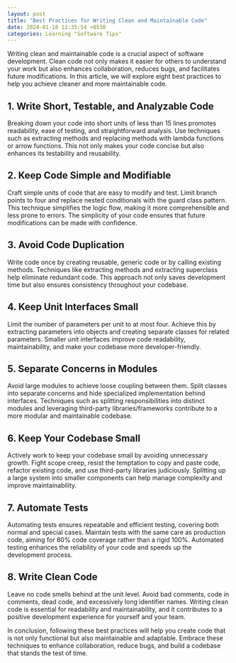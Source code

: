```yaml
---
layout: post
title: "Best Practices for Writing Clean and Maintainable Code"
date: 2024-01-18 12:35:54 +0530
categories: Learning "Software Tips"
---
```


Writing clean and maintainable code is a crucial aspect of software development. Clean code not only makes it easier for others to understand your work but also enhances collaboration, reduces bugs, and facilitates future modifications. In this article, we will explore eight best practices to help you achieve cleaner and more maintainable code.

## 1. Write Short, Testable, and Analyzable Code

Breaking down your code into short units of less than 15 lines promotes readability, ease of testing, and straightforward analysis. Use techniques such as extracting methods and replacing methods with lambda functions or arrow functions. This not only makes your code concise but also enhances its testability and reusability.

## 2. Keep Code Simple and Modifiable

Craft simple units of code that are easy to modify and test. Limit branch points to four and replace nested conditionals with the guard class pattern. This technique simplifies the logic flow, making it more comprehensible and less prone to errors. The simplicity of your code ensures that future modifications can be made with confidence.

## 3. Avoid Code Duplication

Write code once by creating reusable, generic code or by calling existing methods. Techniques like extracting methods and extracting superclass help eliminate redundant code. This approach not only saves development time but also ensures consistency throughout your codebase.

## 4. Keep Unit Interfaces Small

Limit the number of parameters per unit to at most four. Achieve this by extracting parameters into objects and creating separate classes for related parameters. Smaller unit interfaces improve code readability, maintainability, and make your codebase more developer-friendly.

## 5. Separate Concerns in Modules

Avoid large modules to achieve loose coupling between them. Split classes into separate concerns and hide specialized implementation behind interfaces. Techniques such as splitting responsibilities into distinct modules and leveraging third-party libraries/frameworks contribute to a more modular and maintainable codebase.

## 6. Keep Your Codebase Small

Actively work to keep your codebase small by avoiding unnecessary growth. Fight scope creep, resist the temptation to copy and paste code, refactor existing code, and use third-party libraries judiciously. Splitting up a large system into smaller components can help manage complexity and improve maintainability.

## 7. Automate Tests

Automating tests ensures repeatable and efficient testing, covering both normal and special cases. Maintain tests with the same care as production code, aiming for 80% code coverage rather than a rigid 100%. Automated testing enhances the reliability of your code and speeds up the development process.

## 8. Write Clean Code

Leave no code smells behind at the unit level. Avoid bad comments, code in comments, dead code, and excessively long identifier names. Writing clean code is essential for readability and maintainability, and it contributes to a positive development experience for yourself and your team.

In conclusion, following these best practices will help you create code that is not only functional but also maintainable and adaptable. Embrace these techniques to enhance collaboration, reduce bugs, and build a codebase that stands the test of time.
